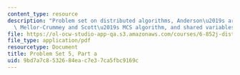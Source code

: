 ```yaml
---
content_type: resource
description: "Problem set on distributed algorithms, Anderson\u2019s array algorithm\
  \ Mellor-Crummey and Scott\u2019s MCS algorithm, and shared variables in Tempo."
file: https://ol-ocw-studio-app-qa.s3.amazonaws.com/courses/6-852j-distributed-algorithms-fall-2009/9bd7a7c8532684eac7e37ca5fbc9169c_MIT6_852JF09_pset5a.pdf
file_type: application/pdf
resourcetype: Document
title: Problem Set 5, Part a
uid: 9bd7a7c8-5326-84ea-c7e3-7ca5fbc9169c
---
```

